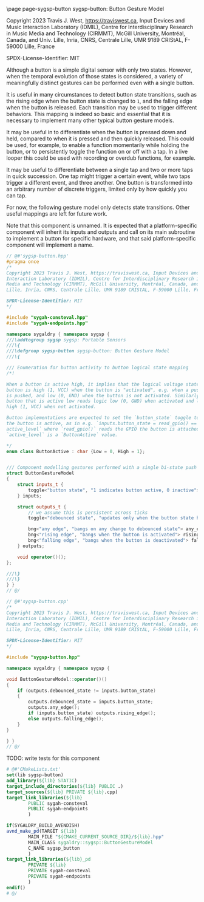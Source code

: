 \page page-sygsp-button sygsp-button: Button Gesture Model

Copyright 2023 Travis J. West, https://traviswest.ca, Input Devices and Music Interaction Laboratory
(IDMIL), Centre for Interdisciplinary Research in Music Media and Technology
(CIRMMT), McGill University, Montréal, Canada, and Univ. Lille, Inria, CNRS,
Centrale Lille, UMR 9189 CRIStAL, F-59000 Lille, France

SPDX-License-Identifier: MIT

Although a button is a simple digital sensor with only two states. However,
when the temporal evolution of those states is considered, a variety of
meaningfully distinct gestures can be performed even with a single button.

It is useful in many circumstances to detect button state transitions, such as
the rising edge when the button state is changed to `1`, and the falling edge
when the button is released. Each transition may be used to trigger different
behaviors. This mapping is indeed so basic and essential that it is necessary
to implement many other typical button gesture models.

It may be useful in to differentiate when the button is pressed down and held,
compared to when it is pressed and then quickly released. This could be used,
for example, to enable a function momentarily while holding the button, or to
persistently toggle the function on or off with a tap. In a live looper this
could be used with recording or overdub functions, for example.

It may be useful to differentiate between a single tap and two or more taps in
quick succession. One tap might trigger a certain event, while two taps trigger
a different event, and three another. One button is transformed into an arbitrary
number of discrete triggers, limited only by how quickly you can tap.

For now, the following gesture model only detects state transitions. Other
useful mappings are left for future work.

Note that this component is unnamed. It is expected that a platform-specific
component will inherit its inputs and outputs and call on its main subroutine
to implement a button for specific hardware, and that said platform-specific
component will implement a name.

```cpp
// @#'sygsp-button.hpp'
#pragma once
/*
Copyright 2023 Travis J. West, https://traviswest.ca, Input Devices and Music
Interaction Laboratory (IDMIL), Centre for Interdisciplinary Research in Music
Media and Technology (CIRMMT), McGill University, Montréal, Canada, and Univ.
Lille, Inria, CNRS, Centrale Lille, UMR 9189 CRIStAL, F-59000 Lille, France

SPDX-License-Identifier: MIT
*/

#include "sygah-consteval.hpp"
#include "sygah-endpoints.hpp"

namespace sygaldry { namespace sygsp {
///\addtogroup sygsp sygsp: Portable Sensors
///\{
///\defgroup sygsp-button sygsp-button: Button Gesture Model
///\{

/// Enumeration for button activity to button logical state mapping
/*!

When a button is active high, it implies that the logical voltage state of the
button is high (1, VCC) when the button is "activated", e.g. when a push-button
is pushed, and low (0, GND) when the button is not activated. Similarly, a
button that is active low reads logic low (0, GND) when activated and logic
high (1, VCC) when not activated.

Button implementations are expected to set the `button_state` toggle to 1 when
the button is active, as in e.g. `inputs.button_state = read_gpio() ==
active_level` where `read_gpio()` reads the GPIO the button is attached to and
`active_level` is a `ButtonActive` value.

*/
enum class ButtonActive : char {Low = 0, High = 1};


/// Component modelling gestures performed with a single bi-state push button.
struct ButtonGestureModel
{
    struct inputs_t {
        toggle<"button state", "1 indicates button active, 0 inactive"> button_state;
    } inputs;

    struct outputs_t {
        // we assume this is persistent across ticks
        toggle<"debounced state", "updates only when the button state has changed since the last tick"> debounced_state;

        bng<"any edge", "bangs on any change to debounced state"> any_edge;
        bng<"rising edge", "bangs when the button is activated"> rising_edge;
        bng<"falling edge", "bangs when the button is deactivated"> falling_edge;
    } outputs;

    void operator()();
};

///\}
///\}
} }
// @/

// @#'sygsp-button.cpp'
/*
Copyright 2023 Travis J. West, https://traviswest.ca, Input Devices and Music
Interaction Laboratory (IDMIL), Centre for Interdisciplinary Research in Music
Media and Technology (CIRMMT), McGill University, Montréal, Canada, and Univ.
Lille, Inria, CNRS, Centrale Lille, UMR 9189 CRIStAL, F-59000 Lille, France

SPDX-License-Identifier: MIT
*/

#include "sygsp-button.hpp"

namespace sygaldry { namespace sygsp {

void ButtonGestureModel::operator()()
{
    if (outputs.debounced_state != inputs.button_state)
    {
        outputs.debounced_state = inputs.button_state;
        outputs.any_edge();
        if (inputs.button_state) outputs.rising_edge();
        else outputs.falling_edge();
    }
}

} }
// @/
```

TODO: write tests for this component

```cmake
# @#'CMakeLists.txt'
set(lib sygsp-button)
add_library(${lib} STATIC)
target_include_directories(${lib} PUBLIC .)
target_sources(${lib} PRIVATE ${lib}.cpp)
target_link_libraries(${lib}
        PUBLIC sygah-consteval
        PUBLIC sygah-endpoints
        )

if(SYGALDRY_BUILD_AVENDISH)
avnd_make_pd(TARGET ${lib}
        MAIN_FILE "${CMAKE_CURRENT_SOURCE_DIR}/${lib}.hpp"
        MAIN_CLASS sygaldry::sygsp::ButtonGestureModel
        C_NAME sygsp_button
        )
target_link_libraries(${lib}_pd
        PRIVATE ${lib}
        PRIVATE sygah-consteval
        PRIVATE sygah-endpoints
        )
endif()
# @/
```
